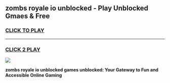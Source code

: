 
## zombs royale io unblocked - Play Unblocked Gmaes & Free
<h3>
<a href="https://news.freeplayer.one?title=zombs_royale_io_unblocked&ref=23F">CLICK TO PLAY</a></h3>
<hr>

<h3>
<a href="https://news.freeplayer.one?title=zombs_royale_io_unblocked&ref=23F">CLICK 2 PLAY</a>
  
</h3>

<a href="https://news.freeplayer.one?title=zombs_royale_io_unblocked&ref=23F/"><img src="https://clearcache.store/games.png"></a>


**zombs royale io unblocked games unblocked: Your Gateway to Fun and Accessible Online Gaming**
